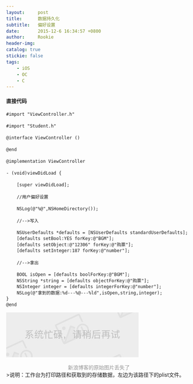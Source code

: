 ```yaml
---
layout:     post
title:      数据持久化
subtitle:   偏好设置
date:       2015-12-6 16:34:57 +0800
author:     Rookie
header-img: 
catalog: true
stickie: false
tags:
    - iOS
    - OC
    - C
---
```


#### 直接代码

```obj-c
#import "ViewController.h"

#import "Student.h"

@interface ViewController ()

@end

@implementation ViewController

- (void)viewDidLoad {

    [super viewDidLoad];

    //用户偏好设置

    NSLog(@"%@",NSHomeDirectory());

    //-->写入

    NSUserDefaults *defaults = [NSUserDefaults standardUserDefaults];
    [defaults setBool:YES forKey:@"BGM"];
    [defaults setObject:@"12306" forKey:@"购票"];
    [defaults setInteger:187 forKey:@"number"];

    //-->拿出

    BOOL isOpen = [defaults boolForKey:@"BGM"];
    NSString *string = [defaults objectForKey:@"购票"];
    NSInteger integer = [defaults integerForKey:@"number"];
    NSLog(@"拿到的数据:%d---%@---%ld",isOpen,string,integer);
}
@end
```
![新浪博客的图片丢失了](/img/noimg.jpeg)
<center style="color: #969696">新浪博客的原始图片丢失了</center>
>说明：工作台为打印路径和获取到的存储数据，左边为该路径下的plist文件。




